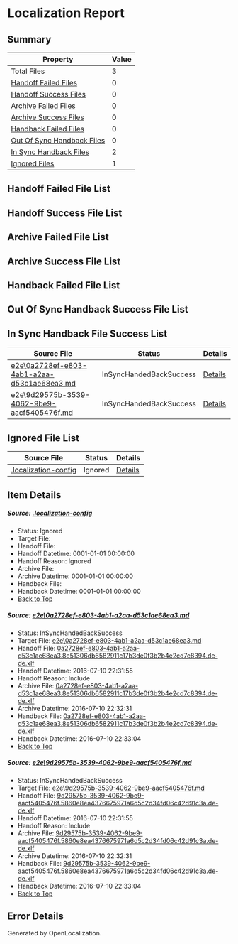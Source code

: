 # <a name='report-top'></a> Localization Report

## Summary
 Property | Value 
 -------- | ----- 
 Total Files | 3
[ Handoff Failed Files ](#handoff-failed-list)| 0
[ Handoff Success Files ](#handoff-success-list)| 0
[ Archive Failed Files ](#archive-failed-list)| 0
[ Archive Success Files ](#archive-success-list)| 0
[ Handback Failed Files ](#handback-failed-list)| 0
[ Out Of Sync Handback Files ](#outofsync-handback-success-list)| 0
[ In Sync Handback Files ](#insync-handback-success-list)| 2
[ Ignored Files ](#ignored-list)| 1

## <a name='handoff-failed-list'></a> Handoff Failed File List

## <a name='handoff-success-list'></a> Handoff Success File List

## <a name='archive-failed-list'></a> Archive Failed File List

## <a name='archive-success-list'></a> Archive Success File List

## <a name='handback-failed-list'></a> Handback Failed File List

## <a name='outofsync-handback-success-list'></a> Out Of Sync Handback Success File List

## <a name='insync-handback-success-list'></a> In Sync Handback File Success List
 Source File | Status | Details 
 ----------- | ------ | ------- 
 [e2e\0a2728ef-e803-4ab1-a2aa-d53c1ae68ea3.md](https://github.com/OpenLocalizationTestOrg/oltest/blob/4dc7d627a39bdb2b84212f69f4f9ad94e9fc006c/e2e/0a2728ef-e803-4ab1-a2aa-d53c1ae68ea3.md) | InSyncHandedBackSuccess | [Details](#62d9fdc29b60804bed5d320324b8be1f1daf5c671)
 [e2e\9d29575b-3539-4062-9be9-aacf5405476f.md](https://github.com/OpenLocalizationTestOrg/oltest/blob/4dc7d627a39bdb2b84212f69f4f9ad94e9fc006c/e2e/9d29575b-3539-4062-9be9-aacf5405476f.md) | InSyncHandedBackSuccess | [Details](#98cbe012b78cb381615f87087b251b6f47cc753a2)

## <a name='ignored-list'></a> Ignored File List
 Source File | Status | Details 
 ----------- | ------ | ------- 
 [.localization-config](https://github.com/OpenLocalizationTestOrg/oltest/blob/4dc7d627a39bdb2b84212f69f4f9ad94e9fc006c/.localization-config) | Ignored | [Details](#3d4f252ac210baf56311d7e97dcc2db10974dbd20)

## Item Details
##### <a name='3d4f252ac210baf56311d7e97dcc2db10974dbd20'></a> Source: [.localization-config](https://github.com/OpenLocalizationTestOrg/oltest/blob/4dc7d627a39bdb2b84212f69f4f9ad94e9fc006c/.localization-config)
* Status: Ignored
* Target File: 
* Handoff File: 
* Handoff Datetime: 0001-01-01 00:00:00
* Handoff Reason: Ignored
* Archive File: 
* Archive Datetime: 0001-01-01 00:00:00
* Handback File: 
* Handback Datetime: 0001-01-01 00:00:00
* [Back to Top](#report-top)

##### <a name='62d9fdc29b60804bed5d320324b8be1f1daf5c671'></a> Source: [e2e\0a2728ef-e803-4ab1-a2aa-d53c1ae68ea3.md](https://github.com/OpenLocalizationTestOrg/oltest/blob/4dc7d627a39bdb2b84212f69f4f9ad94e9fc006c/e2e/0a2728ef-e803-4ab1-a2aa-d53c1ae68ea3.md)
* Status: InSyncHandedBackSuccess
* Target File: [e2e\0a2728ef-e803-4ab1-a2aa-d53c1ae68ea3.md](https://github.com/OpenLocalizationTestOrg/oltest-dede-fly/blob/c51c801922011dc6d8830d2527a7f20982b4ba44/e2e/0a2728ef-e803-4ab1-a2aa-d53c1ae68ea3.md)
* Handoff File: [0a2728ef-e803-4ab1-a2aa-d53c1ae68ea3.8e51306db6582911c17b3de0f3b2b4e2cd7c8394.de-de.xlf](https://github.com/OpenLocalizationTestOrg/olhandoff-e2e/blob/86523860c66448b8fbab6fe3e6abd0085ac2b226/ol-handoff/OpenLocalizationTestOrg/oltest-dede-fly/ci/ht/0a2728ef-e803-4ab1-a2aa-d53c1ae68ea3.8e51306db6582911c17b3de0f3b2b4e2cd7c8394.de-de.xlf)
* Handoff Datetime: 2016-07-10 22:31:55
* Handoff Reason: Include
* Archive File: [0a2728ef-e803-4ab1-a2aa-d53c1ae68ea3.8e51306db6582911c17b3de0f3b2b4e2cd7c8394.de-de.xlf](https://github.com/OpenLocalizationTestOrg/olhandoff-e2e/blob/ec844aca17e5ece680dbb9a3e5a544404b449c4c/ol-archive/OpenLocalizationTestOrg/oltest-dede-fly/ci/ht/0a2728ef-e803-4ab1-a2aa-d53c1ae68ea3.8e51306db6582911c17b3de0f3b2b4e2cd7c8394.de-de.xlf)
* Archive Datetime: 2016-07-10 22:32:31
* Handback File: [0a2728ef-e803-4ab1-a2aa-d53c1ae68ea3.8e51306db6582911c17b3de0f3b2b4e2cd7c8394.de-de.xlf](https://github.com/OpenLocalizationTestOrg/olhandback-e2e/blob/7cb594b753f336ea79324d31f2971812de30a9d1/ol-handback/OpenLocalizationTestOrg/oltest-dede-fly/ci/ht/0a2728ef-e803-4ab1-a2aa-d53c1ae68ea3.8e51306db6582911c17b3de0f3b2b4e2cd7c8394.de-de.xlf)
* Handback Datetime: 2016-07-10 22:33:04
* [Back to Top](#report-top)

##### <a name='98cbe012b78cb381615f87087b251b6f47cc753a2'></a> Source: [e2e\9d29575b-3539-4062-9be9-aacf5405476f.md](https://github.com/OpenLocalizationTestOrg/oltest/blob/4dc7d627a39bdb2b84212f69f4f9ad94e9fc006c/e2e/9d29575b-3539-4062-9be9-aacf5405476f.md)
* Status: InSyncHandedBackSuccess
* Target File: [e2e\9d29575b-3539-4062-9be9-aacf5405476f.md](https://github.com/OpenLocalizationTestOrg/oltest-dede-fly/blob/c51c801922011dc6d8830d2527a7f20982b4ba44/e2e/9d29575b-3539-4062-9be9-aacf5405476f.md)
* Handoff File: [9d29575b-3539-4062-9be9-aacf5405476f.5860e8ea4376675971a6d5c2d34fd06c42d91c3a.de-de.xlf](https://github.com/OpenLocalizationTestOrg/olhandoff-e2e/blob/86523860c66448b8fbab6fe3e6abd0085ac2b226/ol-handoff/OpenLocalizationTestOrg/oltest-dede-fly/ci/ht/9d29575b-3539-4062-9be9-aacf5405476f.5860e8ea4376675971a6d5c2d34fd06c42d91c3a.de-de.xlf)
* Handoff Datetime: 2016-07-10 22:31:55
* Handoff Reason: Include
* Archive File: [9d29575b-3539-4062-9be9-aacf5405476f.5860e8ea4376675971a6d5c2d34fd06c42d91c3a.de-de.xlf](https://github.com/OpenLocalizationTestOrg/olhandoff-e2e/blob/ec844aca17e5ece680dbb9a3e5a544404b449c4c/ol-archive/OpenLocalizationTestOrg/oltest-dede-fly/ci/ht/9d29575b-3539-4062-9be9-aacf5405476f.5860e8ea4376675971a6d5c2d34fd06c42d91c3a.de-de.xlf)
* Archive Datetime: 2016-07-10 22:32:31
* Handback File: [9d29575b-3539-4062-9be9-aacf5405476f.5860e8ea4376675971a6d5c2d34fd06c42d91c3a.de-de.xlf](https://github.com/OpenLocalizationTestOrg/olhandback-e2e/blob/7cb594b753f336ea79324d31f2971812de30a9d1/ol-handback/OpenLocalizationTestOrg/oltest-dede-fly/ci/ht/9d29575b-3539-4062-9be9-aacf5405476f.5860e8ea4376675971a6d5c2d34fd06c42d91c3a.de-de.xlf)
* Handback Datetime: 2016-07-10 22:33:04
* [Back to Top](#report-top)


## Error Details

Generated by OpenLocalization.
